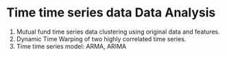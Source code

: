 # Time time series data Data Analysis

1. Mutual fund time series data clustering using original data and features.
2. Dynamic Time Warping of two highly correlated time series.
3. Time time series model: ARMA, ARIMA
